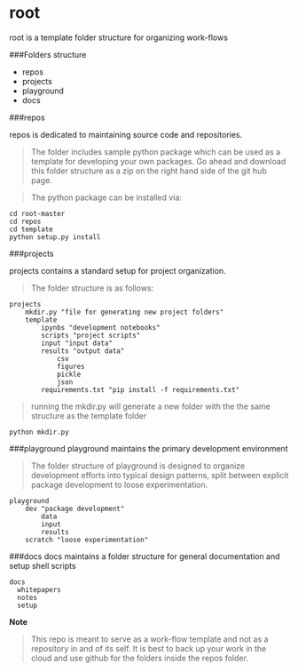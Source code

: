 # root

root is a template folder structure for organizing work-flows 

###Folders structure
  - repos
  - projects
  - playground
  - docs


###repos

repos is dedicated to maintaining source code and repositories. 
>The folder includes sample python package which can be used as a template for developing your own packages. Go ahead and download this folder structure as a zip on the right hand side of the git hub page.

>The python package can be installed via:
```
cd root-master
cd repos
cd template
python setup.py install
```

###projects

projects contains a standard setup for project organization.

>The folder structure is as follows:

    projects
        mkdir.py "file for generating new project folders"
        template
            ipynbs "development notebooks"
            scripts "project scripts"
            input "input data"
            results "output data"
                csv
                figures 
                pickle
                json
            requirements.txt "pip install -f requirements.txt"
>running the mkdir.py will generate a new folder with the the same structure as the template folder
```
python mkdir.py
```

###playground
playground maintains the primary development environment 

>The folder structure of playground is designed to organize development efforts into typical design patterns, split between explicit package development to loose experimentation. 

    playground
        dev "package development"
            data
            input
            results
        scratch "loose experimentation"
        

###docs
docs maintains a folder structure for general documentation and setup shell scripts

    docs
      whitepapers 
      notes
      setup

**Note**
> This repo is meant to serve as a work-flow template and not as a repository in and of its self. It is best to back up your work in the cloud and use github for the folders inside the repos folder.
